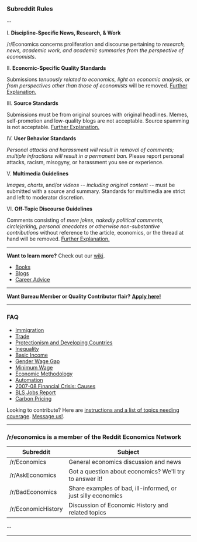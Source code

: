 ### Subreddit Rules

--

I. **Discipline-Specific News, Research, & Work**

  /r/Economics concerns proliferation and discourse pertaining to *research, news, academic work, and academic summaries from the perspective of economists*.

II. **Economic-Specific Quality Standards**

  Submissions *tenuously related to economics, light on economic analysis, or from perspectives other than those of economists* will be removed. [Further Explanation.](https://www.reddit.com/r/Economics/comments/7x14px/meta_rules_roundtable_2_submissions_and_rii/)

III. **Source Standards**

Submissions must be from original sources with original headlines. Memes, self-promotion and low-quality blogs are not acceptable. Source spamming is not acceptable.  [Further Explanation.](https://www.reddit.com/r/Economics/comments/80gcd0/meta_rules_round_table_3_rule_iii/)

IV. **User Behavior Standards**

  *Personal attacks and harassment will result in removal of comments; multiple infractions will result in a permanent ban.* Please report personal attacks, racism, misogyny, or harassment you see or experience. 


V. **Multimedia Guidelines**

  *Images*, *charts*, and/or *videos* -- *including original content* -- must be submitted with a source and summary. Standards for multimedia are strict and left to moderator discretion.

VI. **Off-Topic Discourse Guidelines**

  Comments consisting of *mere jokes, nakedly political comments, circlejerking, personal anecdotes or otherwise non-substantive contributions* without reference to the article, economics, or the thread at hand will be removed. [Further Explanation.](https://www.reddit.com/r/Economics/comments/aebjti/rules_roundtable_redux_rule_vi_and_offtopic/)

---

**Want to learn more?** Check out our [wiki](https://www.reddit.com/r/Economics/wiki/index).

* [Books](http://www.reddit.com/r/Economics/wiki/reading/)
* [Blogs](http://www.reddit.com/r/Economics/wiki/blogs)
* [Career Advice](https://www.reddit.com/r/Economics/wiki/career)

---

**Want Bureau Member or Quality Contributor flair?** [**Apply here!**](https://www.reddit.com/r/Economics/comments/b4djcu/call_for_new_bureau_members_and_quality/)

---




### FAQ

* [Immigration](http://www.reddit.com/r/Economics/wiki/faq_immigration)
* [Trade](http://www.reddit.com/r/Economics/wiki/faq_trade)
* [Protectionism and Developing Countries](https://www.reddit.com/r/Economics/wiki/faq_protectionism_and_development)
* [Inequality](http://www.reddit.com/r/Economics/wiki/faq_inequality)
* [Basic Income](http://www.reddit.com/r/Economics/wiki/faq_basicincome)
* [Gender Wage Gap](http://www.reddit.com/r/Economics/wiki/faq_genderwagegap)
* [Minimum Wage](https://www.reddit.com/r/Economics/wiki/faq_minwage)
* [Economic Methodology](https://www.reddit.com/r/Economics/wiki/faq_methods)
* [Automation](https://www.reddit.com/r/Economics/wiki/faq_automation)
* [2007-08 Financial Crisis:  Causes](https://www.reddit.com/r/Economics/wiki/faq_financial_crisis)
* [BLS Jobs Report](https://www.reddit.com/r/Economics/wiki/faq_jobs_report)
* [Carbon Pricing](https://www.reddit.com/r/Economics/wiki/faq_carbonpricing)


Looking to contribute?  Here are [instructions and a list of topics needing coverage](https://www.reddit.com/r/Economics/wiki/faq_neededsections). [Message us!](https://www.reddit.com/message/compose?to=%2Fr%2FEconomics).

-------

### /r/economics is a member of the Reddit Economics Network

|Subreddit|Subject|
|---|---|
|/r/Economics|General economics discussion and news|
|/r/AskEconomics|Got a question about economics? We'll try to answer it!|
|/r/BadEconomics|Share examples of bad, ill-informed, or just silly economics|
|/r/EconomicHistory|Discussion of Economic History and related topics|

--

---